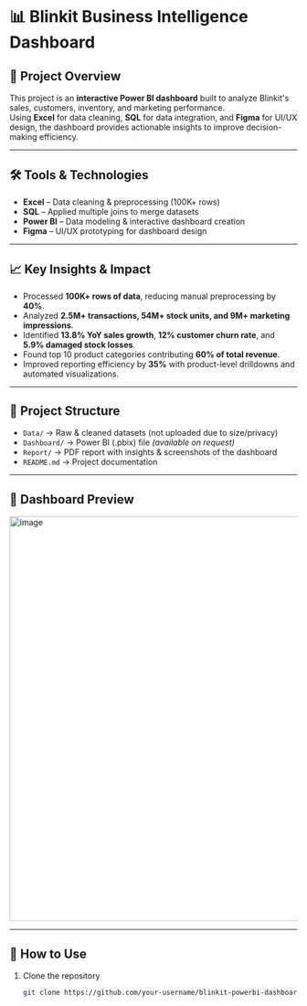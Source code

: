 # 📊 Blinkit Business Intelligence Dashboard

## 🔹 Project Overview  
This project is an **interactive Power BI dashboard** built to analyze Blinkit's sales, customers, inventory, and marketing performance.  
Using **Excel** for data cleaning, **SQL** for data integration, and **Figma** for UI/UX design, the dashboard provides actionable insights to improve decision-making efficiency.  

---

## 🛠️ Tools & Technologies  
- **Excel** – Data cleaning & preprocessing (100K+ rows)  
- **SQL** – Applied multiple joins to merge datasets  
- **Power BI** – Data modeling & interactive dashboard creation  
- **Figma** – UI/UX prototyping for dashboard design  

---

## 📈 Key Insights & Impact  
- Processed **100K+ rows of data**, reducing manual preprocessing by **40%**.  
- Analyzed **2.5M+ transactions, 54M+ stock units, and 9M+ marketing impressions**.  
- Identified **13.8% YoY sales growth**, **12% customer churn rate**, and **5.9% damaged stock losses**.  
- Found top 10 product categories contributing **60% of total revenue**.  
- Improved reporting efficiency by **35%** with product-level drilldowns and automated visualizations.  

---

## 📂 Project Structure  
- `Data/` → Raw & cleaned datasets (not uploaded due to size/privacy)  
- `Dashboard/` → Power BI (.pbix) file *(available on request)*  
- `Report/` → PDF report with insights & screenshots of the dashboard  
- `README.md` → Project documentation  

---

## 📸 Dashboard Preview  
<img width="1300" height="709" alt="image" src="https://github.com/user-attachments/assets/5c87782f-5a81-4c6f-83e9-eb8324c0b75d" />
  

---

## 🚀 How to Use  
1. Clone the repository  
   ```bash
   git clone https://github.com/your-username/blinkit-powerbi-dashboard.git
